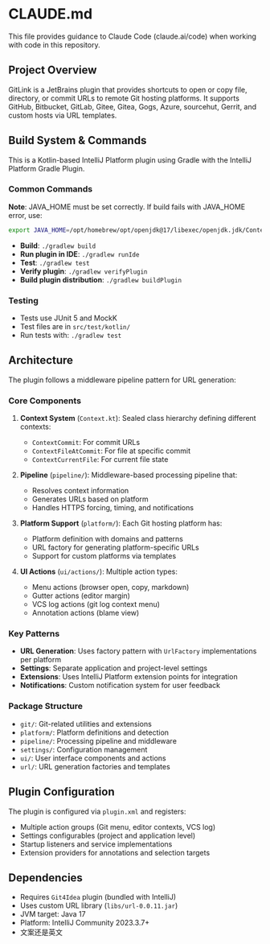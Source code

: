 # CLAUDE.md

This file provides guidance to Claude Code (claude.ai/code) when working with code in this repository.

## Project Overview

GitLink is a JetBrains plugin that provides shortcuts to open or copy file, directory, or commit URLs to remote Git hosting platforms. It supports GitHub, Bitbucket, GitLab, Gitee, Gitea, Gogs, Azure, sourcehut, Gerrit, and custom hosts via URL templates.

## Build System & Commands

This is a Kotlin-based IntelliJ Platform plugin using Gradle with the IntelliJ Platform Gradle Plugin.

### Common Commands

**Note**: JAVA_HOME must be set correctly. If build fails with JAVA_HOME error, use:
```bash
export JAVA_HOME=/opt/homebrew/opt/openjdk@17/libexec/openjdk.jdk/Contents/Home
```

- **Build**: `./gradlew build`
- **Run plugin in IDE**: `./gradlew runIde`
- **Test**: `./gradlew test`
- **Verify plugin**: `./gradlew verifyPlugin`
- **Build plugin distribution**: `./gradlew buildPlugin`

### Testing
- Tests use JUnit 5 and MockK
- Test files are in `src/test/kotlin/`
- Run tests with: `./gradlew test`

## Architecture

The plugin follows a middleware pipeline pattern for URL generation:

### Core Components

1. **Context System** (`Context.kt`): Sealed class hierarchy defining different contexts:
   - `ContextCommit`: For commit URLs
   - `ContextFileAtCommit`: For file at specific commit
   - `ContextCurrentFile`: For current file state

2. **Pipeline** (`pipeline/`): Middleware-based processing pipeline that:
   - Resolves context information
   - Generates URLs based on platform
   - Handles HTTPS forcing, timing, and notifications

3. **Platform Support** (`platform/`): Each Git hosting platform has:
   - Platform definition with domains and patterns
   - URL factory for generating platform-specific URLs
   - Support for custom platforms via templates

4. **UI Actions** (`ui/actions/`): Multiple action types:
   - Menu actions (browser open, copy, markdown)
   - Gutter actions (editor margin)
   - VCS log actions (git log context menu)
   - Annotation actions (blame view)

### Key Patterns

- **URL Generation**: Uses factory pattern with `UrlFactory` implementations per platform
- **Settings**: Separate application and project-level settings
- **Extensions**: Uses IntelliJ Platform extension points for integration
- **Notifications**: Custom notification system for user feedback

### Package Structure

- `git/`: Git-related utilities and extensions
- `platform/`: Platform definitions and detection
- `pipeline/`: Processing pipeline and middleware
- `settings/`: Configuration management
- `ui/`: User interface components and actions
- `url/`: URL generation factories and templates

## Plugin Configuration

The plugin is configured via `plugin.xml` and registers:
- Multiple action groups (Git menu, editor contexts, VCS log)
- Settings configurables (project and application level)
- Startup listeners and service implementations
- Extension providers for annotations and selection targets

## Dependencies

- Requires `Git4Idea` plugin (bundled with IntelliJ)
- Uses custom URL library (`libs/url-0.0.11.jar`)
- JVM target: Java 17
- Platform: IntelliJ Community 2023.3.7+
- 文案还是英文